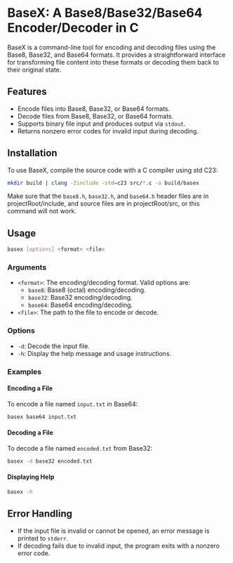 # BaseX: A Base8/Base32/Base64 Encoder/Decoder in C

BaseX is a command-line tool for encoding and decoding files using the Base8, Base32, and Base64 formats. It provides a straightforward interface for transforming file content into these formats or decoding them back to their original state.

## Features

- Encode files into Base8, Base32, or Base64 formats.
- Decode files from Base8, Base32, or Base64 formats.
- Supports binary file input and produces output via `stdout`.
- Returns nonzero error codes for invalid input during decoding.

## Installation

To use BaseX, compile the source code with a C compiler using std C23:

```sh
mkdir build | clang -Iinclude -std=c23 src/*.c -o build/basex
```

Make sure that the `base8.h`, `base32.h`, and `base64.h` header files are in projectRoot/include, and source files are in projectRoot/src, or this command will not work.

## Usage

```sh
basex [options] <format> <file>
```

### Arguments

- `<format>`: The encoding/decoding format. Valid options are:
  - `base8`: Base8 (octal) encoding/decoding.
  - `base32`: Base32 encoding/decoding.
  - `base64`: Base64 encoding/decoding.
- `<file>`: The path to the file to encode or decode.

### Options

- `-d`: Decode the input file.
- `-h`: Display the help message and usage instructions.

### Examples

#### Encoding a File

To encode a file named `input.txt` in Base64:

```sh
basex base64 input.txt
```

#### Decoding a File

To decode a file named `encoded.txt` from Base32:

```sh
basex -d base32 encoded.txt
```

#### Displaying Help

```sh
basex -h
```

## Error Handling

- If the input file is invalid or cannot be opened, an error message is printed to `stderr`.
- If decoding fails due to invalid input, the program exits with a nonzero error code.


